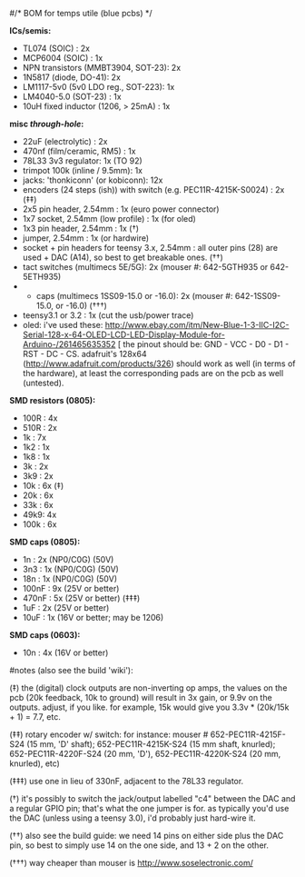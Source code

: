 #/* BOM for temps utile (blue pcbs) */


**ICs/semis:**

- TL074 (SOIC) : 2x 
- MCP6004 (SOIC) : 1x 
- NPN transistors (MMBT3904, SOT-23): 2x
- 1N5817 (diode, DO-41): 2x
- LM1117-5v0 (5v0 LDO reg., SOT-223): 1x
- LM4040-5.0 (SOT-23) : 1x 
- 10uH fixed inductor (1206, > 25mA) : 1x

**misc *through-hole*:**

- 22uF  (electrolytic) : 2x
- 470nf (film/ceramic, RM5) : 1x
- 78L33 3v3 regulator: 1x (TO 92)
- trimpot 100k (inline / 9.5mm): 1x
- jacks: 'thonkiconn' (or kobiconn): 12x
- encoders (24 steps (ish)) with switch (e.g. PEC11R-4215K-S0024) : 2x (‡‡)
- 2x5 pin header, 2.54mm : 1x (euro power connector)
- 1x7 socket, 2.54mm (low profile) : 1x (for oled)
- 1x3 pin header, 2.54mm : 1x (†)
- jumper, 2.54mm : 1x (or hardwire)
- socket + pin headers for teensy 3.x, 2.54mm : all outer pins (28) are used + DAC (A14), so best to get breakable ones. (††)
- tact switches (multimecs 5E/5G): 2x (mouser #: 642-5GTH935 or 642-5ETH935)
- + caps (multimecs 1SS09-15.0 or -16.0): 2x (mouser #: 642-1SS09-15.0, or -16.0) (†††)
- teensy3.1 or 3.2 : 1x (cut the usb/power trace)
- oled: i've used these: http://www.ebay.com/itm/New-Blue-1-3-IIC-I2C-Serial-128-x-64-OLED-LCD-LED-Display-Module-for-Arduino-/261465635352 [ the pinout should be: GND - VCC - D0 - D1 - RST - DC - CS. adafruit's 128x64 (http://www.adafruit.com/products/326) should work as well (in terms of the hardware), at least the corresponding pads are on the pcb as well (untested).

**SMD resistors (0805):**

- 100R : 		 4x
- 510R :         2x 
-  1k  :         7x
- 1k2  :         1x
- 1k8  :         1x
- 3k   :         2x
- 3k9  :         2x
- 10k  :         6x (‡)
- 20k  :         6x  
- 33k :          6x 
- 49k9:          4x
- 100k :         6x

**SMD caps (0805):**

- 1n    : 2x (NP0/C0G) (50V)
- 3n3   : 1x (NP0/C0G) (50V)
- 18n   : 1x (NP0/C0G) (50V)
- 100nF : 9x  (25V or better)
- 470nF : 5x  (25V or better) (‡‡‡) 
- 1uF   : 2x  (25V or better)
- 10uF  : 1x (16V or better; may be 1206)

**SMD caps (0603):**

- 10n   : 4x (16V or better)


#notes (also see the build 'wiki'):

(‡) the (digital) clock outputs are non-inverting op amps, the values on the pcb (20k feedback, 10k to ground) will result in 3x gain, or 9.9v on the outputs. adjust, if you like. for example, 15k would give you 3.3v * (20k/15k + 1) = 7.7, etc.

(‡‡) rotary encoder w/ switch: for instance: mouser # 652-PEC11R-4215F-S24 (15 mm, 'D' shaft); 652-PEC11R-4215K-S24 (15 mm shaft, knurled); 652-PEC11R-4220F-S24 (20 mm, 'D'), 652-PEC11R-4220K-S24 (20 mm, knurled), etc)

(‡‡‡) use one in lieu of 330nF, adjacent to the 78L33 regulator.

(†) it's possibly to switch the jack/output labelled "c4" between the DAC and a regular GPIO pin; that's what the one jumper is for. as typically you'd use the DAC (unless using a teensy 3.0), i'd probably just hard-wire it.

(††) also see the build guide: we need 14 pins on either side plus the DAC pin, so best to simply use 14 on the one side, and 13 + 2 on the other.

(†††) way cheaper than mouser is http://www.soselectronic.com/






